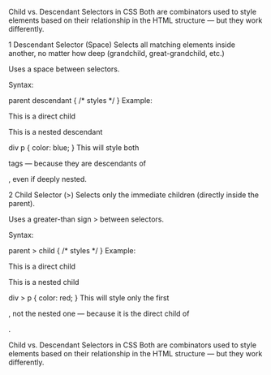 Child vs. Descendant Selectors in CSS
Both are combinators used to style elements based on their relationship in the HTML structure — but they work differently.

1 Descendant Selector (Space)
Selects all matching elements inside another, no matter how deep (grandchild, great-grandchild, etc.)

Uses a space between selectors.

 Syntax:

parent descendant {
  /* styles */
}
 Example:

<div>
  <p>This is a direct child</p>
  <section>
    <p>This is a nested descendant</p>
  </section>
</div>
div p {
  color: blue;
}
 This will style both <p> tags — because they are descendants of <div>, even if deeply nested.

2 Child Selector (>)
Selects only the immediate children (directly inside the parent).

Uses a greater-than sign > between selectors.

 Syntax:

parent > child {
  /* styles */
}
 Example:

<div>
  <p>This is a direct child</p>
  <section>
    <p>This is a nested child</p>
  </section>
</div>

div > p {
  color: red;
}
 This will style only the first <p>, not the nested one — because it is the direct child of <div>.

Child vs. Descendant Selectors in CSS
Both are combinators used to style elements based on their relationship in the HTML structure — but they work differently.

